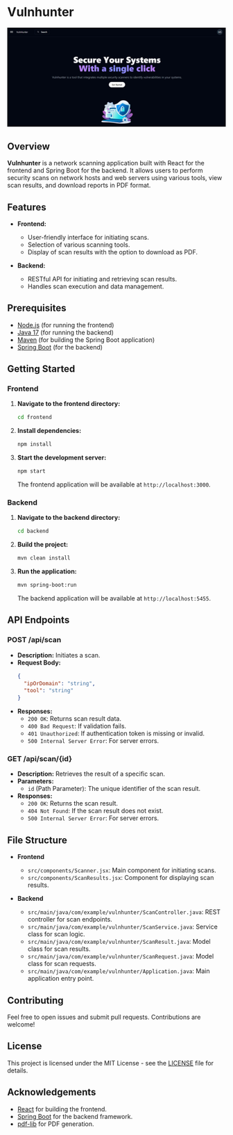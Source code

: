 # Vulnhunter

![Vulnhunter Screenshot](./images/Home.png)

## Overview

**Vulnhunter** is a network scanning application built with React for the frontend and Spring Boot for the backend. It allows users to perform security scans on network hosts and web servers using various tools, view scan results, and download reports in PDF format.

## Features

- **Frontend:**
  - User-friendly interface for initiating scans.
  - Selection of various scanning tools.
  - Display of scan results with the option to download as PDF.

- **Backend:**
  - RESTful API for initiating and retrieving scan results.
  - Handles scan execution and data management.

## Prerequisites

- [Node.js](https://nodejs.org/) (for running the frontend)
- [Java 17](https://www.oracle.com/java/technologies/javase-jdk17-downloads.html) (for running the backend)
- [Maven](https://maven.apache.org/) (for building the Spring Boot application)
- [Spring Boot](https://spring.io/projects/spring-boot) (for the backend)

## Getting Started

### Frontend

1. **Navigate to the frontend directory:**

    ```bash
    cd frontend
    ```

2. **Install dependencies:**

    ```bash
    npm install
    ```

3. **Start the development server:**

    ```bash
    npm start
    ```

   The frontend application will be available at `http://localhost:3000`.

### Backend

1. **Navigate to the backend directory:**

    ```bash
    cd backend
    ```

2. **Build the project:**

    ```bash
    mvn clean install
    ```

3. **Run the application:**

    ```bash
    mvn spring-boot:run
    ```

   The backend application will be available at `http://localhost:5455`.

## API Endpoints

### POST /api/scan

- **Description:** Initiates a scan.
- **Request Body:**
    ```json
    {
      "ipOrDomain": "string",
      "tool": "string"
    }
    ```
- **Responses:**
  - `200 OK`: Returns scan result data.
  - `400 Bad Request`: If validation fails.
  - `401 Unauthorized`: If authentication token is missing or invalid.
  - `500 Internal Server Error`: For server errors.

### GET /api/scan/{id}

- **Description:** Retrieves the result of a specific scan.
- **Parameters:**
  - `id` (Path Parameter): The unique identifier of the scan result.
- **Responses:**
  - `200 OK`: Returns the scan result.
  - `404 Not Found`: If the scan result does not exist.
  - `500 Internal Server Error`: For server errors.

## File Structure

- **Frontend**
  - `src/components/Scanner.jsx`: Main component for initiating scans.
  - `src/components/ScanResults.jsx`: Component for displaying scan results.

- **Backend**
  - `src/main/java/com/example/vulnhunter/ScanController.java`: REST controller for scan endpoints.
  - `src/main/java/com/example/vulnhunter/ScanService.java`: Service class for scan logic.
  - `src/main/java/com/example/vulnhunter/ScanResult.java`: Model class for scan results.
  - `src/main/java/com/example/vulnhunter/ScanRequest.java`: Model class for scan requests.
  - `src/main/java/com/example/vulnhunter/Application.java`: Main application entry point.

## Contributing

Feel free to open issues and submit pull requests. Contributions are welcome!

## License

This project is licensed under the MIT License - see the [LICENSE](LICENSE) file for details.

## Acknowledgements

- [React](https://reactjs.org/) for building the frontend.
- [Spring Boot](https://spring.io/projects/spring-boot) for the backend framework.
- [pdf-lib](https://pdf-lib.js.org/) for PDF generation.